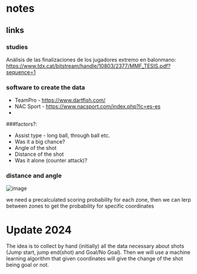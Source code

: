 # notes
## links
### studies
Análisis de las finalizaciones de los jugadores extremo en balonmano: https://www.tdx.cat/bitstream/handle/10803/2377/MMF_TESIS.pdf?sequence=1

### software to create the data
- TeamPro - https://www.dartfish.com/
- NAC Sport - https://www.nacsport.com/index.php?lc=es-es
- 

###factors?:
- Assist type - long ball, through ball etc.
- Was it a big chance?
- Angle of the shot
- Distance of the shot
- Was it alone (counter attack)?

### distance and angle
![image](https://user-images.githubusercontent.com/15111802/231739838-f7283f8f-0159-46be-ae13-b78b26e292e0.png)

we need a precalculated scoring probability for each zone, then we can lerp between zones to get the probability for specific coordinates


# Update 2024

The idea is to collect by hand (initially) all the data necessary about shots (Jump start, jump end(shot) and Goal/No Goal). Then we will use a machine learning algorithm that given coordinates will give the change of the shot being goal or not.